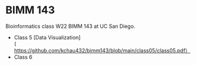 # BIMM 143
Bioinformatics class W22 BIMM 143 at UC San Diego. 

- Class 5 [Data Visualization](https://github.com/kchau432/bimm143/blob/main/class05/class05.pdf）
- Class 6 
